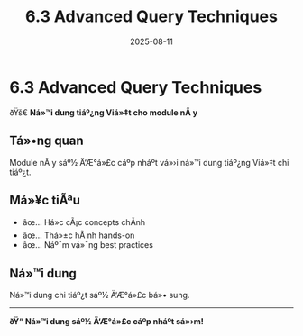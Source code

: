 ﻿---
title : "6.3 Advanced Query Techniques"
date : "2025-08-11"
weight : 1
chapter : false
pre : " <b> </b> "
---

# 6.3 Advanced Query Techniques

ðŸš€ **Ná»™i dung tiáº¿ng Viá»‡t cho module nÃ y**

## Tá»•ng quan

Module nÃ y sáº½ Ä‘Æ°á»£c cáº­p nháº­t vá»›i ná»™i dung tiáº¿ng Viá»‡t chi tiáº¿t.

## Má»¥c tiÃªu

- âœ… Há»c cÃ¡c concepts chÃ­nh
- âœ… Thá»±c hÃ nh hands-on
- âœ… Náº¯m vá»¯ng best practices

## Ná»™i dung

Ná»™i dung chi tiáº¿t sáº½ Ä‘Æ°á»£c bá»• sung.

---

**ðŸ“ Ná»™i dung sáº½ Ä‘Æ°á»£c cáº­p nháº­t sá»›m!**
